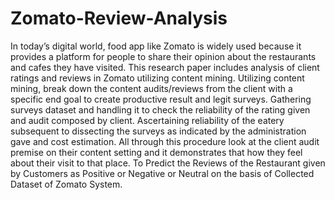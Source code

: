 # Zomato-Review-Analysis

In today’s digital world, food app like Zomato is widely used because it provides a platform for people to share their 
opinion about the restaurants and cafes they have visited. This research paper includes analysis of client ratings and 
reviews in Zomato utilizing content mining. Utilizing content mining, break down the content audits/reviews from 
the client with a specific end goal to create productive result and legit surveys. Gathering surveys dataset and handling 
it to check the reliability of the rating given and audit composed by client. Ascertaining reliability of the eatery 
subsequent to dissecting the surveys as indicated by the administration gave and cost estimation. All through this procedure 
look at the client audit premise on their content setting and it demonstrates that how they feel about their visit to that place. 
To Predict the Reviews of the Restaurant given by Customers as Positive or Negative or Neutral on the basis of Collected 
Dataset of Zomato System.
